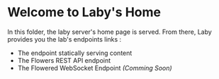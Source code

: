 # Welcome to Laby's Home 

In this folder, the laby server's home page is served.
From there, Laby provides you the lab's endpoints links : 

* The endpoint statically serving content
* The Flowers REST API endpoint
* The Flowered WebSocket Endpoint _(Comming Soon)_
